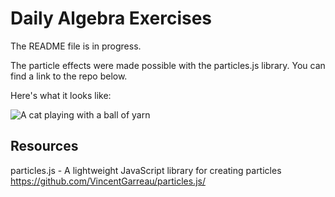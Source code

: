 # Daily Algebra Exercises
The README file is in progress.

The particle effects were made possible with the particles.js library. You can find a link to the repo below.

Here's what it looks like:
<!-- ![Hidden Answer](static/images/demo1.png) -->
<!-- ![Revealed Answer](static/images/demo2.png) -->
<!-- <img src="./static/images/demo1.png" alt="alt text" width="800"> -->
<!-- <img src="./static/images/demo2.png" alt="alt text" width="800"> -->

![A cat playing with a ball of yarn](https://media.giphy.com/media/GeimqsH0TLDt4tScGw/giphy-downsized.gif)

## Resources
particles.js - A lightweight JavaScript library for creating particles
https://github.com/VincentGarreau/particles.js/

